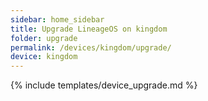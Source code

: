 ```yaml
---
sidebar: home_sidebar
title: Upgrade LineageOS on kingdom
folder: upgrade
permalink: /devices/kingdom/upgrade/
device: kingdom
---
```

{% include templates/device_upgrade.md %}
